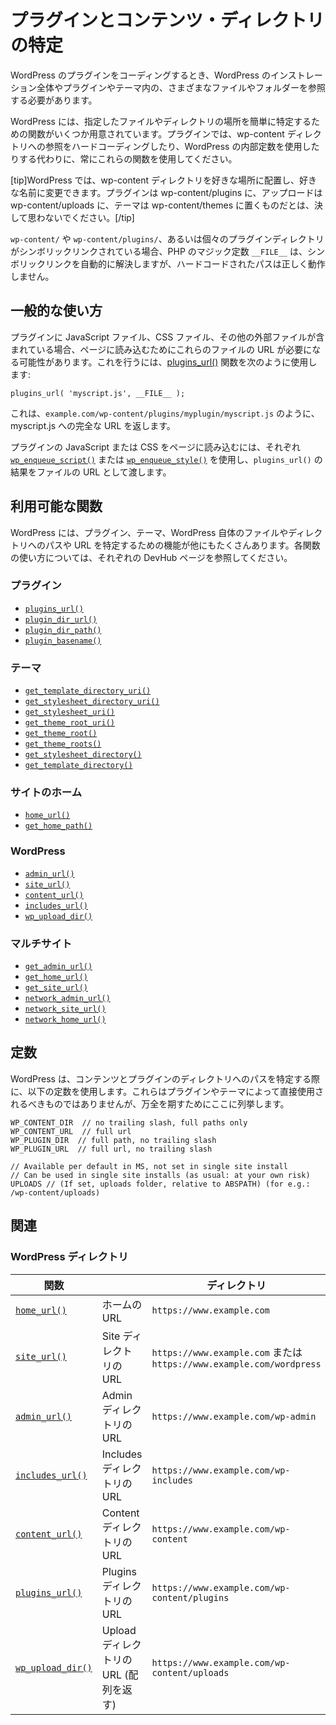 <!-- 
# Determining Plugin and Content Directories
 -->
# プラグインとコンテンツ・ディレクトリの特定

<!-- 
When coding WordPress plugins you often need to reference various files and folders throughout the WordPress installation and within your plugin or theme.
 -->
WordPress のプラグインをコーディングするとき、WordPress のインストレーション全体やプラグインやテーマ内の、さまざまなファイルやフォルダーを参照する必要があります。

<!-- 
WordPress provides several functions for easily determining where a given file or directory lives. Always use these functions in your plugins instead of hard-coding references to the wp-content directory or using the WordPress internal constants.
 -->
WordPress には、指定したファイルやディレクトリの場所を簡単に特定するための関数がいくつか用意されています。プラグインでは、wp-content ディレクトリへの参照をハードコーディングしたり、WordPress の内部定数を使用したりする代わりに、常にこれらの関数を使用してください。

<!-- 
[tip]WordPress allows users to place their wp-content directory anywhere they want and rename it whatever they want. Never assume that plugins will be in wp-content/plugins, uploads will be in wp-content/uploads, or that themes will be in wp-content/themes.[/tip]
 -->
[tip]WordPress では、wp-content ディレクトリを好きな場所に配置し、好きな名前に変更できます。プラグインは wp-content/plugins に、アップロードは wp-content/uploads に、テーマは wp-content/themes に置くものだとは、決して思わないでください。[/tip]

<!-- 
PHP's `__FILE__` magic-constant resolves symlinks automatically, so if the `wp-content/` or `wp-content/plugins/` or even the individual plugin directory is symlinked, hardcoded paths will not work correctly.
 -->
`wp-content/` や `wp-content/plugins/`、あるいは個々のプラグインディレクトリがシンボリックリンクされている場合、PHP のマジック定数 `__FILE__` は、シンボリックリンクを自動的に解決しますが、ハードコードされたパスは正しく動作しません。

<!-- 
## Common Usage
 -->
## 一般的な使い方

<!-- 
If your plugin includes JavaScript files, CSS files or other external files, then it's likely you'll need the URL to these files so you can load them into the page. To do this you should use the [plugins_url()](https://developer.wordpress.org/reference/functions/plugins_url/) function like so:
 -->
プラグインに JavaScript ファイル、CSS ファイル、その他の外部ファイルが含まれている場合、ページに読み込むためにこれらのファイルの URL が必要になる可能性があります。これを行うには、[plugins_url()](https://developer.wordpress.org/reference/functions/plugins_url/) 関数を次のように使用します:

```
plugins_url( 'myscript.js', __FILE__ );
```

<!-- 
This will return the full URL to myscript.js, such as `example.com/wp-content/plugins/myplugin/myscript.js`.
 -->
これは、`example.com/wp-content/plugins/myplugin/myscript.js` のように、myscript.js への完全な URL を返します。

<!-- 
To load your plugins' JavaScript or CSS into the page you should use [`wp_enqueue_script()`](https://developer.wordpress.org/reference/functions/wp_enqueue_script/) or [`wp_enqueue_style()`](https://developer.wordpress.org/reference/functions/wp_enqueue_style/) respectively, passing the result of `plugins_url()` as the file URL.
 -->
プラグインの JavaScript または CSS をページに読み込むには、それぞれ [`wp_enqueue_script()`](https://developer.wordpress.org/reference/functions/wp_enqueue_script/) または [`wp_enqueue_style()`](https://developer.wordpress.org/reference/functions/wp_enqueue_style/) を使用し、`plugins_url()` の結果をファイルの URL として渡します。

<!-- 
## Available Functions
 -->
## 利用可能な関数

<!-- 
WordPress includes many other functions for determining paths and URLs to files or directories within plugins, themes, and WordPress itself. See the individual DevHub pages for each function for complete information on their use.
 -->
WordPress には、プラグイン、テーマ、WordPress 自体のファイルやディレクトリへのパスや URL を特定するための機能が他にもたくさんあります。各関数の使い方については、それぞれの DevHub ページを参照してください。

<!-- 
### Plugins
 -->
### プラグイン

- [`plugins_url()`](https://developer.wordpress.org/reference/functions/plugins_url/)
- [`plugin_dir_url()`](https://developer.wordpress.org/reference/functions/plugin_dir_url/)
- [`plugin_dir_path()`](https://developer.wordpress.org/reference/functions/plugin_dir_path/)
- [`plugin_basename()`](https://developer.wordpress.org/reference/functions/plugin_basename/)

<!-- 
### Themes
 -->
### テーマ

- [`get_template_directory_uri()`](https://developer.wordpress.org/reference/functions/get_template_directory_uri/)
- [`get_stylesheet_directory_uri()`](https://developer.wordpress.org/reference/functions/get_stylesheet_directory_uri/)
- [`get_stylesheet_uri()`](https://developer.wordpress.org/reference/functions/get_stylesheet_uri/)
- [`get_theme_root_uri()`](https://developer.wordpress.org/reference/functions/get_theme_root_uri/)
- [`get_theme_root()`](https://developer.wordpress.org/reference/functions/get_theme_root/)
- [`get_theme_roots()`](https://developer.wordpress.org/reference/functions/get_theme_roots/)
- [`get_stylesheet_directory()`](https://developer.wordpress.org/reference/functions/get_stylesheet_directory/)
- [`get_template_directory()`](https://developer.wordpress.org/reference/functions/get_template_directory/)

<!-- 
### Site Home
 -->
### サイトのホーム

- [`home_url()`](https://developer.wordpress.org/reference/functions/home_url/)
- [`get_home_path()`](https://developer.wordpress.org/reference/functions/get_home_path/)


### WordPress

- [`admin_url()`](https://developer.wordpress.org/reference/functions/admin_url/)
- [`site_url()`](https://developer.wordpress.org/reference/functions/site_url/)
- [`content_url()`](https://developer.wordpress.org/reference/functions/content_url/)
- [`includes_url()`](https://developer.wordpress.org/reference/functions/includes_url/)
- [`wp_upload_dir()`](https://developer.wordpress.org/reference/functions/wp_upload_dir/)

<!-- 
### Multisite
 -->
### マルチサイト

- [`get_admin_url()`](https://developer.wordpress.org/reference/functions/get_admin_url/)
- [`get_home_url()`](https://developer.wordpress.org/reference/functions/get_home_url/)
- [`get_site_url()`](https://developer.wordpress.org/reference/functions/get_site_url/)
- [`network_admin_url()`](https://developer.wordpress.org/reference/functions/network_admin_url/)
- [`network_site_url()`](https://developer.wordpress.org/reference/functions/network_site_url/)
- [`network_home_url()`](https://developer.wordpress.org/reference/functions/network_home_url/)

<!-- 
## Constants
 -->
## 定数

<!-- 
WordPress makes use of the following constants when determining the path to the content and plugin directories. These should not be used directly by plugins or themes, but are listed here for completeness.
 -->
WordPress は、コンテンツとプラグインのディレクトリへのパスを特定する際に、以下の定数を使用します。これらはプラグインやテーマによって直接使用されるべきものではありませんが、万全を期すためにここに列挙します。

```
WP_CONTENT_DIR  // no trailing slash, full paths only
WP_CONTENT_URL  // full url 
WP_PLUGIN_DIR  // full path, no trailing slash
WP_PLUGIN_URL  // full url, no trailing slash

// Available per default in MS, not set in single site install
// Can be used in single site installs (as usual: at your own risk)
UPLOADS // (If set, uploads folder, relative to ABSPATH) (for e.g.: /wp-content/uploads)
```

<!-- 
## Related
 -->
## 関連

<!-- 
### WordPress Directories
 -->
### WordPress ディレクトリ

<!-- 
| Function | | Directory |
| --- | --- | --- |
| [`home_url()`](https://developer.wordpress.org/reference/functions/home_url/) | Home URL | `https://www.example.com` |
| [`site_url()`](https://developer.wordpress.org/reference/functions/site_url/) | Site directory URL | `https://www.example.com` or `https://www.example.com/wordpress` |
| [`admin_url()`](https://developer.wordpress.org/reference/functions/admin_url/) | Admin directory URL | `https://www.example.com/wp-admin` |
| [`includes_url()`](https://developer.wordpress.org/reference/functions/includes_url/) | Includes directory URL | `https://www.example.com/wp-includes` |
| [`content_url()`](https://developer.wordpress.org/reference/functions/content_url/) | Content directory URL | `https://www.example.com/wp-content` |
| [`plugins_url()`](https://developer.wordpress.org/reference/functions/plugins_url/) | Plugins directory URL | `https://www.example.com/wp-content/plugins` |
| [`wp_upload_dir()`](https://developer.wordpress.org/reference/functions/wp_upload_dir/) | Upload directory URL (returns an array) | `https://www.example.com/wp-content/uploads` |
 -->
| 関数 | | ディレクトリ |
| --- | --- | --- |
| [`home_url()`](https://developer.wordpress.org/reference/functions/home_url/) | ホームの URL | `https://www.example.com` |
| [`site_url()`](https://developer.wordpress.org/reference/functions/site_url/) | Site ディレクトリの URL | `https://www.example.com` または `https://www.example.com/wordpress` |
| [`admin_url()`](https://developer.wordpress.org/reference/functions/admin_url/) | Admin ディレクトリの URL | `https://www.example.com/wp-admin` |
| [`includes_url()`](https://developer.wordpress.org/reference/functions/includes_url/) | Includes ディレクトリの URL | `https://www.example.com/wp-includes` |
| [`content_url()`](https://developer.wordpress.org/reference/functions/content_url/) | Content ディレクトリの URL | `https://www.example.com/wp-content` |
| [`plugins_url()`](https://developer.wordpress.org/reference/functions/plugins_url/) | Plugins ディレクトリの URL | `https://www.example.com/wp-content/plugins` |
| [`wp_upload_dir()`](https://developer.wordpress.org/reference/functions/wp_upload_dir/) | Upload ディレクトリの URL (配列を返す) | `https://www.example.com/wp-content/uploads` |
